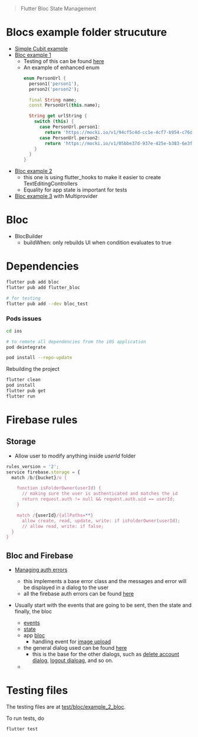 > Flutter Bloc State Management


# Blocs example folder strucuture

- [Simple Cubit example](lib/bloc/example_1_cubit/bloc_example_1.dart)
- [Bloc example 1](lib/bloc/example_2_bloc/bloc_example_2.dart)
  - Testing of this can be found [here](test/bloc/example_2_bloc/bloc/persons_bloc_test.dart)
  - An example of enhanced enum
    ```dart
    enum PersonUrl {
      person1('person1'),
      person2('person2');

      final String name;
      const PersonUrl(this.name);

      String get urlString {
        switch (this) {
          case PersonUrl.person1:
            return 'https://mocki.io/v1/94cf5c4d-cc1e-4cf7-b954-c76dd9472020';
          case PersonUrl.person2:
            return 'https://mocki.io/v1/05bbe37d-937e-425e-b383-6e3f0de60095';
        }
      }
    }
    ```
- [Bloc example 2](lib/bloc/example_3_bloc_notes_app/bloc_example_3_notes_app.dart)
  - this one is using flutter_hooks to make it easier to create TextEditingControllers
  - Equality for app state is important for tests
- [Bloc example 3](lib/bloc/example_4_multi_bloc_provider/example_4_multi_bloc_provider.dart) with Multiprovider


# Bloc

- BlocBuilder
  - buildWhen: only rebuilds UI when condition evaluates to true

# Dependencies

```bash
flutter pub add bloc
flutter pub add flutter_bloc

# for testing
flutter pub add --dev bloc_test
```

### Pods issues

```bash
cd ios

# to remote all dependencies from the iOS application
pod deintegrate 

pod install --repo-update
```

Rebuilding the project

```bash
flutter clean
pod install
flutter pub get
flutter run
```

# Firebase rules

## Storage
- Allow user to modify anything inside _userId_ folder
```js
rules_version = '2';
service firebase.storage = {
  match /b/{bucket}/o {

    function isFolderOwner(userId) {
      // making sure the user is authenticated and matches the id
      return request.auth != null && request.auth.uid == userId;
    }

    match /{userId}/{allPaths=**}
      allow create, read, update, write: if isFolderOwner(userId); 
      // allow read, write: if false; 
  }
}
```

## Bloc and Firebase

- [Managing auth errors](https://github.com/vandadnp/youtube-course-bloc/blob/main/lib/auth/auth_error.dart)
  - this implements a base error class and the messages and error will be displayed in a dialog to the user
  - all the firebase auth errors can be found [here](https://firebase.google.com/docs/auth/admin/errors)


- Usually start with the events that are going to be sent, then the state and finally, the bloc
  - [events](https://github.com/vandadnp/youtube-course-bloc/blob/main/lib/bloc/app_event.dart)
  - [state](https://github.com/vandadnp/youtube-course-bloc/blob/main/lib/bloc/app_state.dart)
  - app [bloc](https://github.com/vandadnp/youtube-course-bloc/blob/main/lib/bloc/app_bloc.dart)
    - handling event for [image upload](https://github.com/vandadnp/youtube-course-bloc/blob/main/lib/bloc/app_bloc.dart#L212)
  - the general dialog used can be found [here](https://github.com/vandadnp/youtube-course-bloc/blob/main/lib/dialogs/generic_dialog.dart)
    - this is the base for the other dialogs, such as [delete account dialog](https://github.com/vandadnp/youtube-course-bloc/blob/main/lib/dialogs/delete_account_dialog.dart), [logout dialoag](https://github.com/vandadnp/youtube-course-bloc/blob/main/lib/dialogs/logout_dialog.dart), and so on.
  -

# Testing files

The testing files are at [test/bloc/example_2_bloc](test/bloc/example_2_bloc).

To run tests, do

```
flutter test
```
